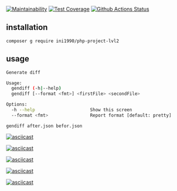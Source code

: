 [![Maintainability](https://api.codeclimate.com/v1/badges/78ffc066953d74e46b66/maintainability)](https://codeclimate.com/github/ini1990/php-project-lvl2/maintainability)
[![Test Coverage](https://api.codeclimate.com/v1/badges/78ffc066953d74e46b66/test_coverage)](https://codeclimate.com/github/ini1990/php-project-lvl2/test_coverage)
[![Github Actions Status](https://github.com/hexlet-boilerplates/php-package/workflows/PHP%20CI/badge.svg)](https://github.com/hexlet-boilerplates/php-package/actions)

## installation

`composer g require ini1990/php-project-lvl2`

## usage

```sh
Generate diff

Usage:
  gendiff (-h|--help)
  gendiff [--format <fmt>] <firstFile> <secondFile>

Options:
  -h --help                     Show this screen
  --format <fmt>                Report format [default: pretty]
```

`gendiff after.json befor.json`

[![asciicast](https://asciinema.org/a/wbZMrfASKoSTJTTOzKLCOVjrR.svg)](https://asciinema.org/a/wbZMrfASKoSTJTTOzKLCOVjrR)

[![asciicast](https://asciinema.org/a/wbZMrfASKoSTJTTOzKLCOVjrR.svg)](https://asciinema.org/a/rtQTgiM132I2y9KkoZCGLm4Pm)

[![asciicast](https://asciinema.org/a/wbZMrfASKoSTJTTOzKLCOVjrR.svg)](https://asciinema.org/a/IA73ZBaY3c6snMzs79gUE8Dba)

[![asciicast](https://asciinema.org/a/wbZMrfASKoSTJTTOzKLCOVjrR.svg)](https://asciinema.org/a/JwuJAYDMA1Yq8HZ4uXnYEo8jH)

[![asciicast](https://asciinema.org/a/yNCNLmwD9wlvT76KitzENWxUm.svg)](https://asciinema.org/a/yNCNLmwD9wlvT76KitzENWxUm)
